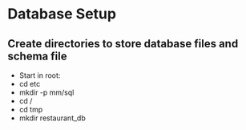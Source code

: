# Database Setup

## Create directories to store database files and schema file
- Start in root:
- cd etc
- mkdir -p mm/sql
- cd /
- cd tmp
- mkdir restaurant_db
